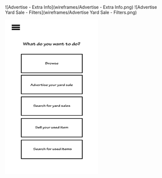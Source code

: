 ![Advertise - Extra Info](wireframes/Advertise - Extra Info.png)
![Advertise Yard Sale - Filters](wireframes/Advertise Yard Sale - Filters.png)

<img src="Homepage.png" width="300" height="500">
